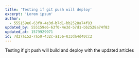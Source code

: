 ```yaml
---
title: 'Testing if git push will deploy'
excerpt: 'Lorem ipsum'
author:
  - 555159e6-63f0-4e3d-b7d1-bb2528a74f83
updated_by: 555159e6-63f0-4e3d-b7d1-bb2528a74f83
updated_at: 1579929971
id: 7d27a152-7a50-432c-a156-033da4d40cc2
---
```

Testing if git push will build and deploy with the updated articles